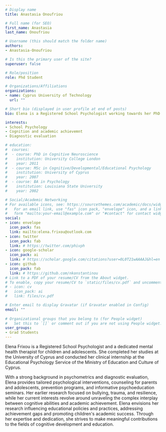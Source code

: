 ```yaml
---
# Display name
title: Anastasia Onoufriou

# Full name (for SEO)
first_name: Anastasia
last_name: Onoufriou

# Username (this should match the folder name)
authors:
- Anastasia-Onoufriou

# Is this the primary user of the site?
superuser: false

# Role/position
role: Phd Student

# Organizations/Affiliations
organizations:
- name: Cyprus University of Technology
  url: ""

# Short bio (displayed in user profile at end of posts)
bio: Elena is a Registered School Psychologist working towards her PhD 

interests:
- School Psychology
- Cognition and academic achievemnt 
- Diagnostic evaluation

# education:
#  courses:
#  - course: PhD in Cognitive Neuroscience
#    institution: University College London
#    year: 2011
#  - course: MSc in Cognitive/Developmental/Educational Psychology
#    institution: University of Cyprus
#    year: 2007
#  - course: BA in Psychology
#    institution: Louisiana State University
#    year: 2002

# Social/Academic Networking
# For available icons, see: https://sourcethemes.com/academic/docs/widgets/#icons
#   For an email link, use "fas" icon pack, "envelope" icon, and a link in the
#   form "mailto:your-email@example.com" or "#contact" for contact widget.
social:
- icon: envelope
  icon_pack: fas
  link: mailto:elena.frixou@outlook.com
- icon: twitter
  icon_pack: fab
  link: # https://twitter.com/phivph
- icon: google-scholar
  icon_pack: ai
  link: # https://scholar.google.com/citations?user=0L0T21wAAAAJ&hl=en
- icon: github
  icon_pack: fab
  link: # https://github.com/nkonstantinou
# Link to a PDF of your resume/CV from the About widget.
# To enable, copy your resume/CV to `static/files/cv.pdf` and uncomment the lines below.  
# - icon: cv
#   icon_pack: ai
#   link: files/cv.pdf

# Enter email to display Gravatar (if Gravatar enabled in Config)
email: ""
  
# Organizational groups that you belong to (for People widget)
#   Set this to `[]` or comment out if you are not using People widget.  
user_groups:
- Grad Students
---
```


Elena Frixou is a Registered School Psychologist and a dedicated mental health therapist for children and adolescents. She completed her studies at the University of Cyprus and conducted her clinical internship at the Educational Psychology Service of the Ministry of Education and Culture of Cyprus.
 
With a strong background in psychometrics and diagnostic evaluation, Elena provides tailored psychological interventions, counseling for parents and adolescents, prevention programs, and informative psychoeducation seminars. Her earlier research focused on bullying, trauma, and resilience, while her current interests revolve around unraveling the complex interplay between cognitive abilities and academic achievement. Elena envisions her research influencing educational policies and practices, addressing achievement gaps and promoting children's academic success. Through her expertise and dedication, she strives to make meaningful contributions to the fields of cognitive development and education.